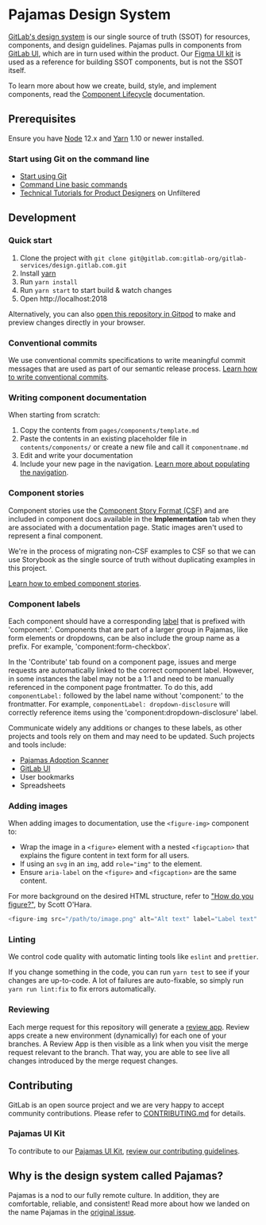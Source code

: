 # Pajamas Design System

[GitLab's design system](https://design.gitlab.com/) is our single source of truth (SSOT) for resources, components, and design guidelines. Pajamas pulls in components from [GitLab UI](https://gitlab.com/gitlab-org/gitlab-ui), which are in turn used within the product. Our [Figma UI kit](https://www.figma.com/file/qEddyqCrI7kPSBjGmwkZzQ/Pajamas-UI-Kit) is used as a reference for building SSOT components, but is not the SSOT itself.

To learn more about how we create, build, style, and implement components, read the [Component Lifecycle](https://design.gitlab.com/get-started/lifecycle/) documentation.

## Prerequisites

Ensure you have [Node](https://nodejs.org/en/) 12.x and [Yarn](https://yarnpkg.com/) 1.10 or newer installed.

### Start using Git on the command line

- [Start using Git](https://docs.gitlab.com/ee/gitlab-basics/start-using-git.html)
- [Command Line basic commands](https://docs.gitlab.com/ee/gitlab-basics/command-line-commands.html)
- [Technical Tutorials for Product Designers](https://www.youtube.com/playlist?list=PL05JrBw4t0Kra6RseLWXFIXtu9UPzjzbT) on Unfiltered

## Development

### Quick start

1. Clone the project with `git clone git@gitlab.com:gitlab-org/gitlab-services/design.gitlab.com.git`
1. Install [yarn](https://yarnpkg.com/en/docs/install)
1. Run `yarn install`
1. Run `yarn start` to start build & watch changes
1. Open http://localhost:2018

Alternatively, you can also [open this repository in Gitpod](https://gitpod.io/#https://gitlab.com/gitlab-org/gitlab-services/design.gitlab.com/-/tree/main/) to make and preview changes directly in your browser.

### Conventional commits

We use conventional commits specifications to write meaningful commit messages that are used as part of our semantic release process. [Learn how to write conventional commits](https://gitlab.com/gitlab-org/gitlab-services/design.gitlab.com/-/blob/main/doc/commits.md).

### Writing component documentation

When starting from scratch:

1. Copy the contents from `pages/components/template.md`
1. Paste the contents in an existing placeholder file in `contents/components/` or create a new file and call it `componentname.md`
1. Edit and write your documentation
1. Include your new page in the navigation. [Learn more about populating the navigation].

[learn more about populating the navigation]: /doc/navigation.md

### Component stories

Component stories use the [Component Story Format (CSF)](https://storybook.js.org/docs/react/api/csf) and are included in component docs available in the **Implementation** tab when they are associated with a documentation page. Static images aren't used to represent a final component.

We're in the process of migrating non-CSF examples to CSF so that we can use Storybook as the single source of truth without duplicating examples in this project.

[Learn how to embed component stories](/doc/embed-gitlab-ui-stories.md).

### Component labels

Each component should have a corresponding [label](https://gitlab.com/gitlab-org/gitlab/-/labels?subscribed=&search=component:) that is prefixed with 'component:'. Components that are part of a larger group in Pajamas, like form elements or dropdowns, can be also include the group name as a prefix. For example, 'component:form-checkbox'.

In the 'Contribute' tab found on a component page, issues and merge requests are automatically linked to the correct component label. However, in some instances the label may not be a 1:1 and need to be manually referenced in the component page frontmatter. To do this, add `componentLabel:` followed by the label name without 'component:' to the frontmatter. For example, `componentLabel: dropdown-disclosure` will correctly reference items using the 'component:dropdown-disclosure' label.

Communicate widely any additions or changes to these labels, as other projects and tools rely on them and may need to be updated. Such projects and tools include:
- [Pajamas Adoption Scanner](https://gitlab.com/gitlab-org/frontend/pajamas-adoption-scanner)
- [GitLab UI](https://gitlab.com/gitlab-org/gitlab-ui)
- User bookmarks
- Spreadsheets

### Adding images

When adding images to documentation, use the `<figure-img>` component to:

- Wrap the image in a `<figure>` element with a nested `<figcaption>` that explains the figure content in text form for all users.
- If using an `svg` in an `img`, add `role="img"` to the element.
- Ensure `aria-label` on the `<figure>` and `<figcaption>` are the same content.

For more background on the desired HTML structure, refer to ["How do you figure?"](https://www.scottohara.me/blog/2019/01/21/how-do-you-figure.html), by Scott O'Hara.

```js
<figure-img src="/path/to/image.png" alt="Alt text" label="Label text" width="360"></figure-img>
```

### Linting

We control code quality with automatic linting tools like `eslint` and `prettier`.

If you change something in the code, you can run `yarn test` to see if your changes are up-to-code. A lot of failures are auto-fixable, so simply run `yarn run lint:fix` to fix errors automatically.

### Reviewing

Each merge request for this repository will generate a [review app](https://docs.gitlab.com/ee/ci/review_apps/). Review apps create a new environment (dynamically) for each one of your branches. A Review App is then visible as a link when you visit the merge request relevant to the branch. That way, you are able to see live all changes introduced by the merge request changes.

## Contributing

GitLab is an open source project and we are very happy to accept community
contributions. Please refer to [CONTRIBUTING.md](/CONTRIBUTING.md) for details.

### Pajamas UI Kit

To contribute to our [Pajamas UI Kit](https://www.figma.com/file/qEddyqCrI7kPSBjGmwkZzQ/Pajamas-UI-Kit), [review our contributing guidelines](https://gitlab.com/gitlab-org/gitlab-services/design.gitlab.com/-/blob/main/doc/pajamas-ui-kit.md).

## Why is the design system called Pajamas?

Pajamas is a nod to our fully remote culture. In addition, they are comfortable, reliable, and consistent! Read more about how we landed on the name Pajamas in the [original issue](https://gitlab.com/gitlab-org/gitlab-services/design.gitlab.com/issues/138).
